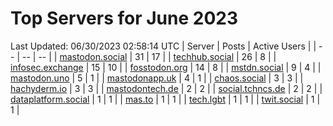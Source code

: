 # Top Servers for June 2023
Last Updated: 06/30/2023 02:58:14 UTC
| Server | Posts | Active Users |
| -- | -- | -- |
| [mastodon.social](https://mastodon.social/tags/PowerShell) | 31 | 17 |
| [techhub.social](https://techhub.social/tags/PowerShell) | 26 | 8 |
| [infosec.exchange](https://infosec.exchange/tags/PowerShell) | 15 | 10 |
| [fosstodon.org](https://fosstodon.org/tags/PowerShell) | 14 | 8 |
| [mstdn.social](https://mstdn.social/tags/PowerShell) | 9 | 4 |
| [mastodon.uno](https://mastodon.uno/tags/PowerShell) | 5 | 1 |
| [mastodonapp.uk](https://mastodonapp.uk/tags/PowerShell) | 4 | 1 |
| [chaos.social](https://chaos.social/tags/PowerShell) | 3 | 3 |
| [hachyderm.io](https://hachyderm.io/tags/PowerShell) | 3 | 3 |
| [mastodontech.de](https://mastodontech.de/tags/PowerShell) | 2 | 2 |
| [social.tchncs.de](https://social.tchncs.de/tags/PowerShell) | 2 | 2 |
| [dataplatform.social](https://dataplatform.social/tags/PowerShell) | 1 | 1 |
| [mas.to](https://mas.to/tags/PowerShell) | 1 | 1 |
| [tech.lgbt](https://tech.lgbt/tags/PowerShell) | 1 | 1 |
| [twit.social](https://twit.social/tags/PowerShell) | 1 | 1 |
